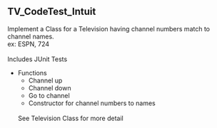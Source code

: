 ## TV_CodeTest_Intuit
Implement a Class for a Television having channel numbers match to channel names.
<br />
ex: ESPN, 724
<br /><br />
Includes JUnit Tests
<br />

* Functions
  * Channel up
  * Channel down
  * Go to channel
  * Constructor for channel numbers to names
  <br />
  See Television Class for more detail
